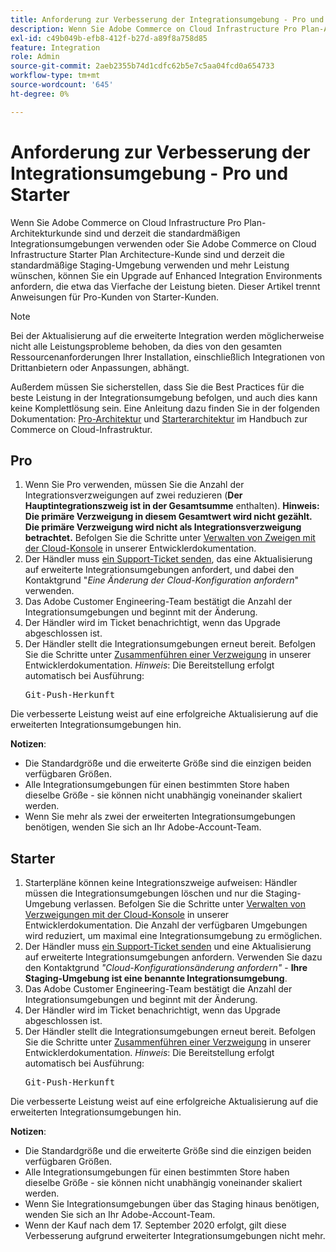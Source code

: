 ```yaml
---
title: Anforderung zur Verbesserung der Integrationsumgebung - Pro und Starter
description: Wenn Sie Adobe Commerce on Cloud Infrastructure Pro Plan-Architekturkunde sind und derzeit die standardmäßigen Integrationsumgebungen verwenden oder Sie Adobe Commerce on Cloud Infrastructure Starter Plan Architecture-Kunde sind und derzeit die standardmäßige Staging-Umgebung verwenden und mehr Leistung wünschen, können Sie ein Upgrade auf Enhanced Integration Environments anfordern, die etwa das Vierfache der Leistung bieten. Dieser Artikel trennt Anweisungen für Pro-Kunden von Starter-Kunden.
exl-id: c49b049b-efb8-412f-b27d-a89f8a758d85
feature: Integration
role: Admin
source-git-commit: 2aeb2355b74d1cdfc62b5e7c5aa04fcd0a654733
workflow-type: tm+mt
source-wordcount: '645'
ht-degree: 0%

---
```


# Anforderung zur Verbesserung der Integrationsumgebung - Pro und Starter

Wenn Sie Adobe Commerce on Cloud Infrastructure Pro Plan-Architekturkunde sind und derzeit die standardmäßigen Integrationsumgebungen verwenden oder Sie Adobe Commerce on Cloud Infrastructure Starter Plan Architecture-Kunde sind und derzeit die standardmäßige Staging-Umgebung verwenden und mehr Leistung wünschen, können Sie ein Upgrade auf Enhanced Integration Environments anfordern, die etwa das Vierfache der Leistung bieten. Dieser Artikel trennt Anweisungen für Pro-Kunden von Starter-Kunden.

>[!NOTE]
>
> Bei der Aktualisierung auf die erweiterte Integration werden möglicherweise nicht alle Leistungsprobleme behoben, da dies von den gesamten Ressourcenanforderungen Ihrer Installation, einschließlich Integrationen von Drittanbietern oder Anpassungen, abhängt.
>
> Außerdem müssen Sie sicherstellen, dass Sie die Best Practices für die beste Leistung in der Integrationsumgebung befolgen, und auch dies kann keine Komplettlösung sein. Eine Anleitung dazu finden Sie in der folgenden Dokumentation: [Pro-Architektur](https://experienceleague.adobe.com/en/docs/commerce-cloud-service/user-guide/architecture/pro-architecture#integration-environment) und [Starterarchitektur](https://experienceleague.adobe.com/en/docs/commerce-cloud-service/user-guide/architecture/starter-architecture#staging-environment) im Handbuch zur Commerce on Cloud-Infrastruktur.

## Pro

1. Wenn Sie Pro verwenden, müssen Sie die Anzahl der Integrationsverzweigungen auf zwei reduzieren (**Der Hauptintegrationszweig ist in der Gesamtsumme** enthalten). **Hinweis: Die primäre Verzweigung in diesem Gesamtwert wird nicht gezählt. Die primäre Verzweigung wird nicht als Integrationsverzweigung betrachtet.** Befolgen Sie die Schritte unter [Verwalten von Zweigen mit der Cloud-Konsole](https://experienceleague.adobe.com/docs/commerce-cloud-service/user-guide/project/console-branches.html) in unserer Entwicklerdokumentation.
1. Der Händler muss [ein Support-Ticket senden](/help/help-center-guide/help-center/magento-help-center-user-guide.md#submit-ticket), das eine Aktualisierung auf erweiterte Integrationsumgebungen anfordert, und dabei den Kontaktgrund &quot;*Eine Änderung der Cloud-Konfiguration anfordern*&quot; verwenden.
1. Das Adobe Customer Engineering-Team bestätigt die Anzahl der Integrationsumgebungen und beginnt mit der Änderung.
1. Der Händler wird im Ticket benachrichtigt, wenn das Upgrade abgeschlossen ist.
1. Der Händler stellt die Integrationsumgebungen erneut bereit. Befolgen Sie die Schritte unter [Zusammenführen einer Verzweigung](https://experienceleague.adobe.com/en/docs/commerce-cloud-service/user-guide/develop/cli-branches#merge-a-branch) in unserer Entwicklerdokumentation. *Hinweis*: Die Bereitstellung erfolgt automatisch bei Ausführung: <pre>Git-Push-Herkunft <branch-name></pre>

Die verbesserte Leistung weist auf eine erfolgreiche Aktualisierung auf die erweiterten Integrationsumgebungen hin.

**Notizen**:

* Die Standardgröße und die erweiterte Größe sind die einzigen beiden verfügbaren Größen.
* Alle Integrationsumgebungen für einen bestimmten Store haben dieselbe Größe - sie können nicht unabhängig voneinander skaliert werden.
* Wenn Sie mehr als zwei der erweiterten Integrationsumgebungen benötigen, wenden Sie sich an Ihr Adobe-Account-Team.

## Starter

1. Starterpläne können keine Integrationszweige aufweisen: Händler müssen die Integrationsumgebungen löschen und nur die Staging-Umgebung verlassen. Befolgen Sie die Schritte unter [Verwalten von Verzweigungen mit der Cloud-Konsole](https://experienceleague.adobe.com/docs/commerce-cloud-service/user-guide/project/console-branches.html) in unserer Entwicklerdokumentation. Die Anzahl der verfügbaren Umgebungen wird reduziert, um maximal eine Integrationsumgebung zu ermöglichen.
1. Der Händler muss [ein Support-Ticket senden](/help/help-center-guide/help-center/magento-help-center-user-guide.md#submit-ticket) und eine Aktualisierung auf erweiterte Integrationsumgebungen anfordern. Verwenden Sie dazu den Kontaktgrund *&quot;Cloud-Konfigurationsänderung anfordern&quot;* - **Ihre Staging-Umgebung ist eine benannte Integrationsumgebung**.
1. Das Adobe Customer Engineering-Team bestätigt die Anzahl der Integrationsumgebungen und beginnt mit der Änderung.
1. Der Händler wird im Ticket benachrichtigt, wenn das Upgrade abgeschlossen ist.
1. Der Händler stellt die Integrationsumgebungen erneut bereit. Befolgen Sie die Schritte unter [Zusammenführen einer Verzweigung](https://experienceleague.adobe.com/en/docs/commerce-cloud-service/user-guide/develop/cli-branches#merge-a-branch) in unserer Entwicklerdokumentation. *Hinweis*: Die Bereitstellung erfolgt automatisch bei Ausführung: <pre>Git-Push-Herkunft <branch-name></pre>

Die verbesserte Leistung weist auf eine erfolgreiche Aktualisierung auf die erweiterten Integrationsumgebungen hin.

**Notizen**:

* Die Standardgröße und die erweiterte Größe sind die einzigen beiden verfügbaren Größen.
* Alle Integrationsumgebungen für einen bestimmten Store haben dieselbe Größe - sie können nicht unabhängig voneinander skaliert werden.
* Wenn Sie Integrationsumgebungen über das Staging hinaus benötigen, wenden Sie sich an Ihr Adobe-Account-Team.
* Wenn der Kauf nach dem 17. September 2020 erfolgt, gilt diese Verbesserung aufgrund erweiterter Integrationsumgebungen nicht mehr.
